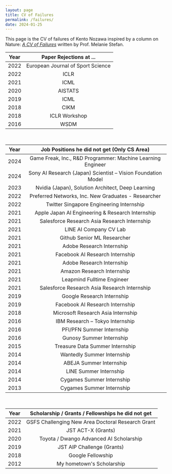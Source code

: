 ```yaml
---
layout: page
title: CV of Failures
permalink: /failures/
date: 2024-01-25
---
```


This page is the CV of failures of Kento Nozawa inspired by a column on Nature: _[A CV of Failures](https://www.nature.com/articles/nj7322-467a)_ written by Prof. Melanie Stefan.


| Year |           Paper Rejections at ... |
|:----:|:---------------------------------:|
| 2022 | European Journal of Sport Science |
| 2022 |                              ICLR |
| 2021 |                              ICML |
| 2020 |                           AISTATS |
| 2019 |                              ICML |
| 2018 |                              CIKM |
| 2018 |                     ICLR Workshop |
| 2016 |                              WSDM |

<br />

| Year |                  Job Positions he did not get (Only CS Area) |
|:----:|:------------------------------------------------------------:|
| 2024 |  Game Freak, Inc., R&D Programmer: Machine Learning Engineer |
| 2024 | Sony AI Research (Japan) Scientist – Vision Foundation Model |
| 2023 |            Nvidia (Japan), Solution Architect, Deep Learning |
| 2022 |          Preferred Networks, Inc. New Graduates - Researcher |
| 2022 |                     Twitter Singapore Engineering Internship |
| 2021 |             Apple Japan AI Engineering & Research Internship |
| 2021 |                 Salesforce Research Asia Research Internship |
| 2021 |                                       LINE AI Company CV Lab |
| 2021 |                                  Github Senior ML Researcher |
| 2021 |                                    Adobe Research Internship |
| 2021 |                              Facebook AI Research Internship |
| 2021 |                                    Adobe Research Internship |
| 2021 |                                   Amazon Research Internship |
| 2021 |                                   Leapmind Fulltime Engineer |
| 2021 |                 Salesforce Research Asia Research Internship |
| 2019 |                                   Google Research Internship |
| 2019 |                              Facebook AI Research Internship |
| 2018 |                           Microsoft Research Asia Internship |
| 2016 |                              IBM Research – Tokyo Internship |
| 2016 |                                    PFI/PFN Summer Internship |
| 2016 |                                     Gunosy Summer Internship |
| 2015 |                              Treasure Data Summer Internship |
| 2014 |                                   Wantedly Summer Internship |
| 2014 |                                      ABEJA Summer Internship |
| 2014 |                                       LINE Summer Internship |
| 2014 |                                    Cygames Summer Internship |
| 2013 |                                    Cygames Summer Internship |

<br />

| Year | Scholarship / Grants / Fellowships he did not get |
|:----:|:-------------------------------------------------:|
| 2022 | GSFS Challenging New Area Doctoral Research Grant |
| 2021 |                                JST ACT-X (Grants) |
| 2020 |           Toyota / Dwango Advanced AI Scholarship |
| 2019 |                        JST AIP Challenge (Grants) |
| 2018 |                                 Google Fellowship |
| 2012 |                         My hometown's Scholarship |
